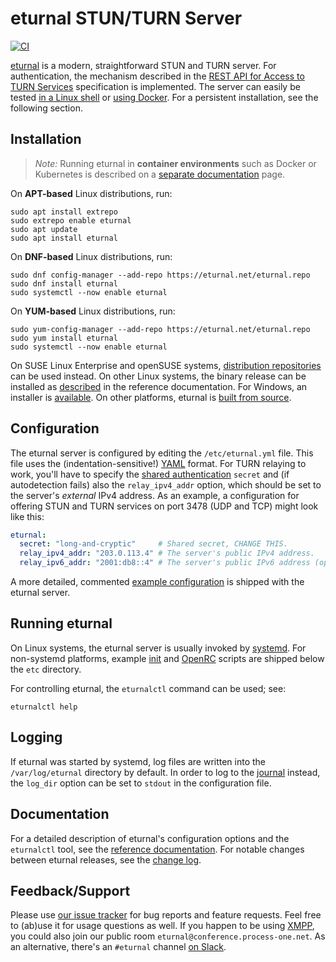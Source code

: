 # eturnal STUN/TURN Server

[![CI](https://github.com/processone/eturnal/actions/workflows/ci.yml/badge.svg)][1]

[eturnal][2] is a modern, straightforward STUN and TURN server. For
authentication, the mechanism described in the [REST API for Access to TURN
Services][3] specification is implemented. The server can easily be tested [in a
Linux shell][4] or [using Docker][5]. For a persistent installation, see the
following section.

## Installation

> _Note:_ Running eturnal in **container environments** such as Docker or
> Kubernetes is described on a [separate documentation][6] page.

On **APT-based** Linux distributions, run:

    sudo apt install extrepo
    sudo extrepo enable eturnal
    sudo apt update
    sudo apt install eturnal

On **DNF-based** Linux distributions, run:

    sudo dnf config-manager --add-repo https://eturnal.net/eturnal.repo
    sudo dnf install eturnal
    sudo systemctl --now enable eturnal

On **YUM-based** Linux distributions, run:

    sudo yum-config-manager --add-repo https://eturnal.net/eturnal.repo
    sudo yum install eturnal
    sudo systemctl --now enable eturnal

On SUSE Linux Enterprise and openSUSE systems, [distribution repositories][7]
can be used instead. On other Linux systems, the binary release can be installed
as [described][8] in the reference documentation. For Windows, an installer is
[available][9]. On other platforms, eturnal is [built from source][10].

## Configuration

The eturnal server is configured by editing the `/etc/eturnal.yml` file. This
file uses the (indentation-sensitive!) [YAML][11] format. For TURN relaying to
work, you'll have to specify the [shared authentication][3] `secret` and (if
autodetection fails) also the `relay_ipv4_addr` option, which should be set to
the server's _external_ IPv4 address. As an example, a configuration for
offering STUN and TURN services on port 3478 (UDP and TCP) might look like
this:

```yaml
eturnal:
  secret: "long-and-cryptic"     # Shared secret, CHANGE THIS.
  relay_ipv4_addr: "203.0.113.4" # The server's public IPv4 address.
  relay_ipv6_addr: "2001:db8::4" # The server's public IPv6 address (optional).
```

A more detailed, commented [example configuration][12] is shipped with the
eturnal server.

## Running eturnal

On Linux systems, the eturnal server is usually invoked by [systemd][13]. For
non-systemd platforms, example [init][14] and [OpenRC][15] scripts are shipped
below the `etc` directory.

For controlling eturnal, the `eturnalctl` command can be used; see:

    eturnalctl help

## Logging

If eturnal was started by systemd, log files are written into the
`/var/log/eturnal` directory by default. In order to log to the [journal][16]
instead, the `log_dir` option can be set to `stdout` in the configuration file.

## Documentation

For a detailed description of eturnal's configuration options and the
`eturnalctl` tool, see the [reference documentation][17]. For notable changes
between eturnal releases, see the [change log][18].

## Feedback/Support

Please use [our issue tracker][19] for bug reports and feature requests. Feel
free to (ab)use it for usage questions as well. If you happen to be using
[XMPP][20], you could also join our public room
`eturnal@conference.process-one.net`. As an alternative, there's an `#eturnal`
channel [on Slack][21].

 [1]: https://github.com/processone/eturnal/actions/workflows/ci.yml
 [2]: https://eturnal.net/
 [3]: https://tools.ietf.org/html/draft-uberti-behave-turn-rest-00
 [4]: https://github.com/processone/eturnal/blob/master/QUICK-TEST.md
 [5]: https://github.com/processone/eturnal/blob/master/docker-k8s/QUICK-TEST.md
 [6]: https://eturnal.net/documentation/code/docker.html
 [7]: https://software.opensuse.org/download/?package=eturnal&project=devel:languages:erlang
 [8]: https://eturnal.net/documentation/#Installation
 [9]: https://eturnal.net/windows/
[10]: https://github.com/processone/eturnal/blob/1.10.0/INSTALL.md
[11]: https://en.wikipedia.org/wiki/YAML
[12]: https://github.com/processone/eturnal/blob/1.10.0/config/eturnal.yml
[13]: https://www.freedesktop.org/software/systemd/man/systemctl.html
[14]: https://github.com/processone/eturnal/blob/1.10.0/scripts/eturnal.init
[15]: https://github.com/processone/eturnal/blob/1.10.0/scripts/eturnal.openrc
[16]: https://www.freedesktop.org/software/systemd/man/systemd-journald.service.html
[17]: https://eturnal.net/documentation/
[18]: https://github.com/processone/eturnal/blob/1.10.0/CHANGELOG.md
[19]: https://github.com/processone/eturnal/issues
[20]: https://xmpp.org
[21]: https://erlef.org/slack-invite/erlanger
